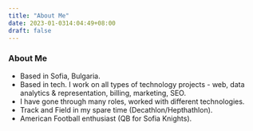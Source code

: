 ```yaml
---
title: "About Me"
date: 2023-01-0314:04:49+08:00
draft: false
---
```


### About Me

* Based in Sofia, Bulgaria.
* Based in tech. I work on all types of technology projects - web, data analytics & representation, billing, marketing, SEO.
* I have gone through many roles, worked with different technologies.
* Track and Field in my spare time (Decathlon/Hepthathlon).
* American Football enthusiast (QB for Sofia Knights).

